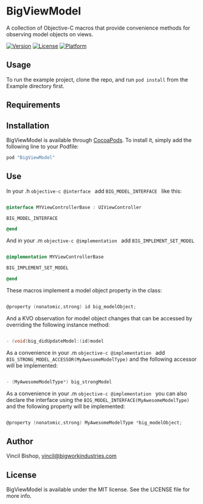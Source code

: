 # BigViewModel
A collection of Objective-C macros that provide convenience methods for observing model objects on views.

[![Version](https://img.shields.io/cocoapods/v/BigViewModel.svg?style=flat)](http://cocoapods.org/pods/BigViewModel)
[![License](https://img.shields.io/cocoapods/l/BigViewModel.svg?style=flat)](http://cocoapods.org/pods/BigViewModel)
[![Platform](https://img.shields.io/cocoapods/p/BigViewModel.svg?style=flat)](http://cocoapods.org/pods/BigViewModel)

## Usage

To run the example project, clone the repo, and run `pod install` from the Example directory first.

## Requirements

## Installation

BigViewModel is available through [CocoaPods](http://cocoapods.org). To install
it, simply add the following line to your Podfile:

```ruby
pod "BigViewModel"
```

## Use

In your .h ```objective-c @interface ``` add ```BIG_MODEL_INTERFACE ``` like this:

```objective-c

@interface MYViewControllerBase : UIViewController

BIG_MODEL_INTERFACE

@end

```

And in your .m ```objective-c @implementation ``` add ```BIG_IMPLEMENT_SET_MODEL```

```objective-c

@implementation MYViewControllerBase

BIG_IMPLEMENT_SET_MODEL

@end

```

These macros implement a model object property in the class:

```objective-c

@property (nonatomic,strong) id big_modelObject;

```

And a KVO observation for model object changes that can be accessed by overriding the following instance method: 

```objective-c

- (void)big_didUpdateModel:(id)model

```

As a convenience in your .m ```objective-c @implementation ``` add ```BIG_STRONG_MODEL_ACCESSOR(MyAwesomeModelType)``` and the following accessor will be implemented: 

```objective-c

- (MyAwesomeModelType*) big_strongModel

```


As a convenience in your .m ```objective-c @implementation ``` you can also declare the interface using the ```BIG_MODEL_INTERFACE(MyAwesomeModelType)``` and the following property will be implemented: 

```objective-c

@property (nonatomic,strong) MyAwesomeModelType *big_modelObject;


```


## Author

Vincil Bishop, vincil@bigworkindustries.com

## License

BigViewModel is available under the MIT license. See the LICENSE file for more info.
